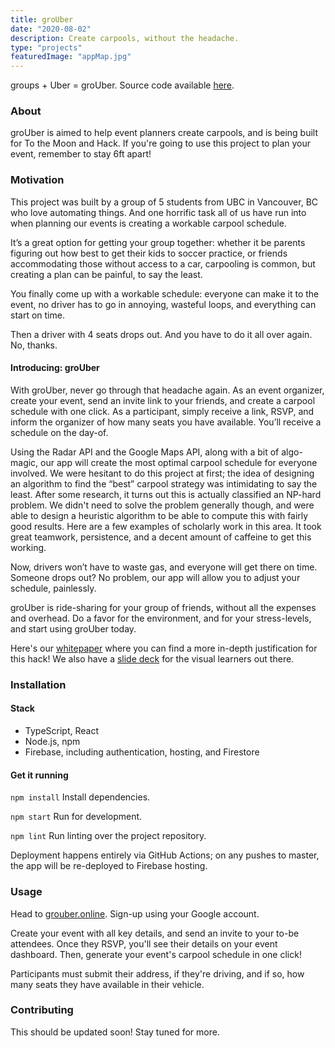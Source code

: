 ```yaml
---
title: groUber
date: "2020-08-02"
description: Create carpools, without the headache.
type: "projects"
featuredImage: "appMap.jpg"
---
```


groups + Uber = groUber. Source code available [here](https://github.com/michaelfromyeg/groUber-deprecated0).

### About

groUber is aimed to help event planners create carpools, and is being built for To the Moon and Hack. If you're going to use this project to plan your event, remember to stay 6ft apart!

### Motivation

This project was built by a group of 5 students from UBC in Vancouver, BC who love automating things. And one horrific task all of us have run into when planning our events is creating a workable carpool schedule.

It’s a great option for getting your group together: whether it be parents figuring out how best to get their kids to soccer practice, or friends accommodating those without access to a car, carpooling is common, but creating a plan can be painful, to say the least.

You finally come up with a workable schedule: everyone can make it to the event, no driver has to go in annoying, wasteful loops, and everything can start on time.

Then a driver with 4 seats drops out. And you have to do it all over again. No, thanks.

#### Introducing: groUber

With groUber, never go through that headache again. As an event organizer, create your event, send an invite link to your friends, and create a carpool schedule with one click. As a participant, simply receive a link, RSVP, and inform the organizer of how many seats you have available. You’ll receive a schedule on the day-of.

Using the Radar API and the Google Maps API, along with a bit of algo-magic, our app will create the most optimal carpool schedule for everyone involved. We were hesitant to do this project at first; the idea of designing an algorithm to find the “best” carpool strategy was intimidating to say the least. After some research, it turns out this is actually classified an NP-hard problem. We didn't need to solve the problem generally though, and were able to design a heuristic algorithm to be able to compute this with fairly good results. Here are a few examples of scholarly work in this area. It took great teamwork, persistence, and a decent amount of caffeine to get this working.

Now, drivers won’t have to waste gas, and everyone will get there on time. Someone drops out? No problem, our app will allow you to adjust your schedule, painlessly.

groUber is ride-sharing for your group of friends, without all the expenses and overhead. Do a favor for the environment, and for your stress-levels, and start using groUber today.

Here's our [whitepaper](https://docs.google.com/document/d/e/2PACX-1vSLo8DhZ7p-VgPnmieasD01zZ2_76uMxPxSwVErq3_gQPvpokrFI4G5SHA1Pxrc9b9ouhK5yvL-4X3t/pub) where you can find a more in-depth justification for this hack! We also have a [slide deck](https://docs.google.com/presentation/d/e/2PACX-1vRY4A2dxP3vd1L7tY9gNC1Y0oegweKaiE9ZRHzulQArcLDld2zxErJQPk2TWvtwONXqdFWSECFlWEhh/pub?start=false&loop=false&delayms=15000&slide=id.p) for the visual learners out there.

### Installation

#### Stack

-   TypeScript, React
-   Node.js, npm
-   Firebase, including authentication, hosting, and Firestore

#### Get it running

`npm install` Install dependencies.

`npm start` Run for development.

`npm lint` Run linting over the project repository.

Deployment happens entirely via GitHub Actions; on any pushes to master, the app will be re-deployed to Firebase hosting.

### Usage

Head to [grouber.online](https://grouber.online). Sign-up using your Google account.

Create your event with all key details, and send an invite to your to-be attendees. Once they RSVP, you'll see their details on your event dashboard. Then, generate your event's carpool schedule in one click!

Participants must submit their address, if they're driving, and if so, how many seats they have available in their vehicle.

### Contributing

This should be updated soon! Stay tuned for more.
